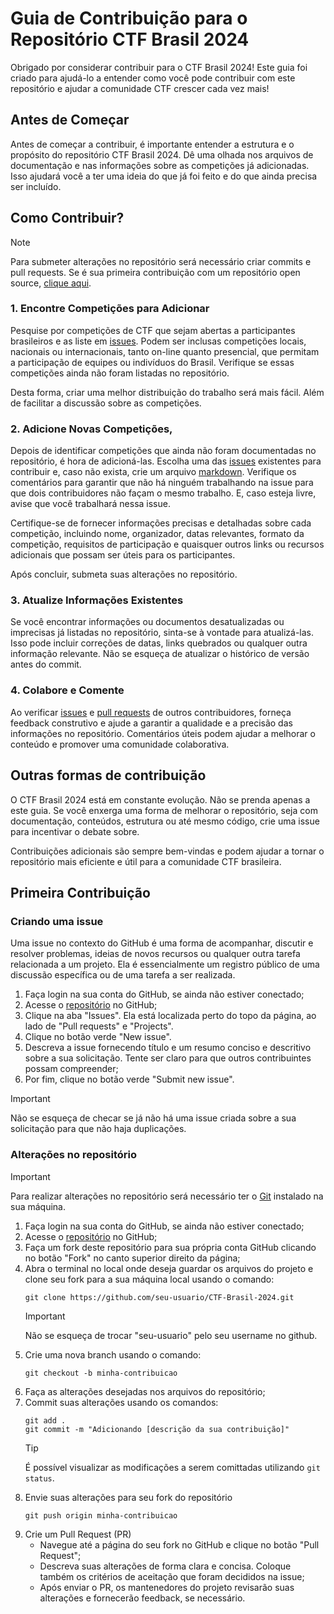 # Guia de Contribuição para o Repositório CTF Brasil 2024

Obrigado por considerar contribuir para o CTF Brasil 2024! Este guia foi criado para ajudá-lo a entender como você pode contribuir com este repositório e ajudar a comunidade CTF crescer cada vez mais!

## Antes de Começar
Antes de começar a contribuir, é importante entender a estrutura e o propósito do repositório CTF Brasil 2024. Dê uma olhada nos arquivos de documentação e nas informações sobre as competições já adicionadas. Isso ajudará você a ter uma ideia do que já foi feito e do que ainda precisa ser incluído.

## Como Contribuir?

> [!NOTE]
> Para submeter alterações no repositório será necessário criar commits e pull requests. Se é sua primeira contribuição com um repositório open source, [clique aqui](#primeira-contribuição).

### 1. Encontre Competições para Adicionar
Pesquise por competições de CTF que sejam abertas a participantes brasileiros e as liste em [issues](https://github.com/jojesd/CTF-Brasil-2024/issues). Podem ser inclusas competições locais, nacionais ou internacionais, tanto on-line quanto presencial, que permitam a participação de equipes ou indivíduos do Brasil. Verifique se essas competições ainda não foram listadas no repositório.

Desta forma, criar uma melhor distribuição do trabalho será mais fácil. Além de facilitar a discussão sobre as competições.

### 2. Adicione Novas Competições,
Depois de identificar competições que ainda não foram documentadas no repositório, é hora de adicioná-las. Escolha uma das [issues](https://github.com/jojesd/CTF-Brasil-2024/issues) existentes para contribuir e, caso não exista, crie um arquivo [markdown](https://www.markdownguide.org/basic-syntax/). Verifique os comentários para garantir que não há ninguém trabalhando na issue para que dois contribuidores não façam o mesmo trabalho. E, caso esteja livre, avise que você trabalhará nessa issue.

Certifique-se de fornecer informações precisas e detalhadas sobre cada competição, incluindo nome, organizador, datas relevantes, formato da competição, requisitos de participação e quaisquer outros links ou recursos adicionais que possam ser úteis para os participantes.

Após concluir, submeta suas alterações no repositório.

### 3. Atualize Informações Existentes
Se você encontrar informações ou documentos desatualizadas ou imprecisas já listadas no repositório, sinta-se à vontade para atualizá-las. Isso pode incluir correções de datas, links quebrados ou qualquer outra informação relevante. Não se esqueça de atualizar o histórico de versão antes do commit.

### 4. Colabore e Comente
Ao verificar [issues](https://github.com/jojesd/CTF-Brasil-2024/issues) e [pull requests](https://github.com/jojesd/CTF-Brasil-2024/pulls) de outros contribuidores, forneça feedback construtivo e ajude a garantir a qualidade e a precisão das informações no repositório. Comentários úteis podem ajudar a melhorar o conteúdo e promover uma comunidade colaborativa.

## Outras formas de contribuição
O CTF Brasil 2024 está em constante evolução. Não se prenda apenas a este guia. Se você enxerga uma forma de melhorar o repositório, seja com documentação, conteúdos, estrutura ou até mesmo código, crie uma issue para incentivar o debate sobre.

Contribuições adicionais são sempre bem-vindas e podem ajudar a tornar o repositório mais eficiente e útil para a comunidade CTF brasileira.

## Primeira Contribuição

### Criando uma issue
Uma issue no contexto do GitHub é uma forma de acompanhar, discutir e resolver problemas, ideias de novos recursos ou qualquer outra tarefa relacionada a um projeto. Ela é essencialmente um registro público de uma discussão específica ou de uma tarefa a ser realizada.

1. Faça login na sua conta do GitHub, se ainda não estiver conectado;
2. Acesse o [repositório](https://github.com/jojesd/CTF-Brasil-2024) no GitHub;
3. Clique na aba "Issues". Ela está localizada perto do topo da página, ao lado de "Pull requests" e "Projects".
4. Clique no botão verde "New issue".
5. Descreva a issue fornecendo título e um resumo conciso e descritivo sobre a sua solicitação. Tente ser claro para que outros contribuintes possam compreender;
6. Por fim, clique no botão verde "Submit new issue".

> [!IMPORTANT]
> Não se esqueça de checar se já não há uma issue criada sobre a sua solicitação para que não haja duplicações.

### Alterações no repositório

> [!IMPORTANT]
> Para realizar alterações no repositório será necessário ter o [Git]() instalado na sua máquina.

1. Faça login na sua conta do GitHub, se ainda não estiver conectado;
2. Acesse o [repositório](https://github.com/jojesd/CTF-Brasil-2024) no GitHub;
3. Faça um fork deste repositório para sua própria conta GitHub clicando no botão "Fork" no canto superior direito da página;
4. Abra o terminal no local onde deseja guardar os arquivos do projeto e clone seu fork para a sua máquina local usando o comando:
    ```
    git clone https://github.com/seu-usuario/CTF-Brasil-2024.git
    ```
    > [!IMPORTANT]
    > Não se esqueça de trocar "seu-usuario" pelo seu username no github.
5. Crie uma nova branch usando o comando:
    ```
    git checkout -b minha-contribuicao
    ```
6. Faça as alterações desejadas nos arquivos do repositório;
7. Commit suas alterações usando os comandos:
    ```
    git add .
    git commit -m "Adicionando [descrição da sua contribuição]"
    ```
    > [!TIP]
    > É possível visualizar as modificações a serem comittadas utilizando ```git status```.
8. Envie suas alterações para seu fork do repositório
    ```
    git push origin minha-contribuicao
    ```
9. Crie um Pull Request (PR)
    * Navegue até a página do seu fork no GitHub e clique no botão "Pull Request";
    * Descreva suas alterações de forma clara e concisa. Coloque também os critérios de aceitação que foram decididos na issue;
    * Após enviar o PR, os mantenedores do projeto revisarão suas alterações e fornecerão feedback, se necessário.
